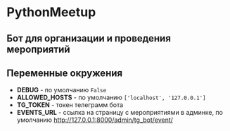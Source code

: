 # PythonMeetup
 
## Бот для организации и проведения мероприятий

## Переменные окружения
- **DEBUG** - по умолчанию `False`
- **ALLOWED_HOSTS** - по умолчанию `['localhost', '127.0.0.1']`
- **TG_TOKEN** - токен телеграмм бота
- **EVENTS_URL** - ссылка на страницу с мероприятиями в админке, по умолчанию http://127.0.0.1:8000/admin/tg_bot/event/